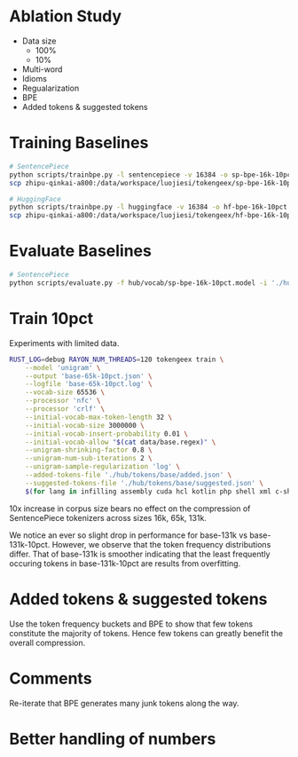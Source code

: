 # Ablation Study

- Data size
  - 100%
  - 10%
- Multi-word
- Idioms
- Regualarization
- BPE
- Added tokens & suggested tokens

# Training Baselines

```bash
# SentencePiece
python scripts/trainbpe.py -l sentencepiece -v 16384 -o sp-bpe-16k-10pct -i ./hub/data/train -p 0.1
scp zhipu-qinkai-a800:/data/workspace/luojiesi/tokengeex/sp-bpe-16k-10pct.model hub/vocab/sp-bpe-16k-10pct.model

# HuggingFace
python scripts/trainbpe.py -l huggingface -v 16384 -o hf-bpe-16k-10pct.json -i ./hub/data/train -p 0.1
scp zhipu-qinkai-a800:/data/workspace/luojiesi/tokengeex/hf-bpe-16k-10pct.json hub/vocab/hf-bpe-16k-10pct.json
```

# Evaluate Baselines

```bash
# SentencePiece
python scripts/evaluate.py -f hub/vocab/sp-bpe-16k-10pct.model -i './hub/data/test/*.bin' -o hub/eval/sp-bpe-16k-10pct.log -l sentencepiece
```

# Train 10pct

Experiments with limited data.

```bash
RUST_LOG=debug RAYON_NUM_THREADS=120 tokengeex train \
    --model 'unigram' \
    --output 'base-65k-10pct.json' \
    --logfile 'base-65k-10pct.log' \
    --vocab-size 65536 \
    --processor 'nfc' \
    --processor 'crlf' \
    --initial-vocab-max-token-length 32 \
    --initial-vocab-size 3000000 \
    --initial-vocab-insert-probability 0.01 \
    --initial-vocab-allow "$(cat data/base.regex)" \
    --unigram-shrinking-factor 0.8 \
    --unigram-num-sub-iterations 2 \
    --unigram-sample-regularization 'log' \
    --added-tokens-file './hub/tokens/base/added.json' \
    --suggested-tokens-file './hub/tokens/base/suggested.json' \
    $(for lang in infilling assembly cuda hcl kotlin php shell xml c-sharp dart html powershell sql yaml c diff java lua python swift zig chinese-markdown dockerfile javascript makefile r tex cmake elixir json markdown ruby toml cpp go jsx pascal rust typescript css haskell julia perl scala vue; do echo "--train ${lang}:./hub/data/train/${lang}.bin:0.1 --test ${lang}:./hub/data/test/${lang}.bin --suggested-tokens-file ./hub/tokens/base/suggested-${lang}.json "; done)
```

10x increase in corpus size bears no effect on the compression of SentencePiece tokenizers across sizes 16k, 65k, 131k.

We notice an ever so slight drop in performance for base-131k vs base-131k-10pct. However, we observe that the token frequency distributions differ. That of base-131k is smoother indicating that the least frequently occuring tokens in base-131k-10pct are results from overfitting.

# Added tokens & suggested tokens

Use the token frequency buckets and BPE to show that few tokens constitute the majority of tokens. Hence few tokens can greatly benefit the overall compression.

# Comments

Re-iterate that BPE generates many junk tokens along the way.

# Better handling of numbers
